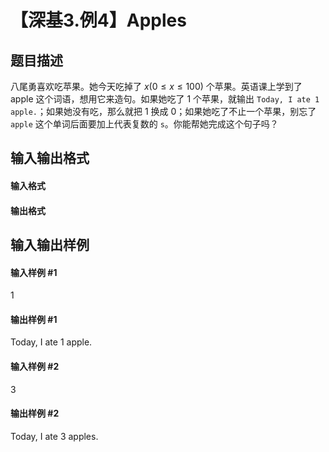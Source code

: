 
# 【深基3.例4】Apples
## 题目描述
八尾勇喜欢吃苹果。她今天吃掉了 $x(0\le x \le 100)$ 个苹果。英语课上学到了 apple 这个词语，想用它来造句。如果她吃了 1 个苹果，就输出 `Today, I ate 1 apple.`；如果她没有吃，那么就把 1 换成 0；如果她吃了不止一个苹果，别忘了 `apple` 这个单词后面要加上代表复数的 `s`。你能帮她完成这个句子吗？
## 输入输出格式
#### 输入格式


#### 输出格式


## 输入输出样例
#### 输入样例 #1
1
#### 输出样例 #1
Today, I ate 1 apple.
#### 输入样例 #2
3
#### 输出样例 #2
Today, I ate 3 apples.
